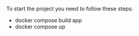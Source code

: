 To start the project you need to follow these steps:
 - docker compose build app
 - docker compose up
